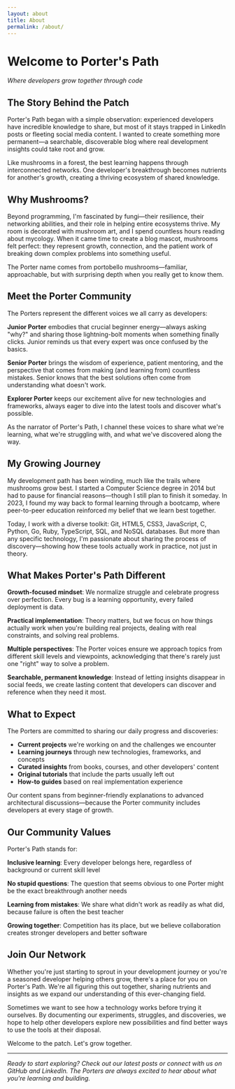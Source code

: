```yaml
---
layout: about
title: About
permalink: /about/
---
```


# Welcome to Porter's Path
*Where developers grow together through code*

## The Story Behind the Patch

Porter's Path began with a simple observation: experienced developers have incredible knowledge to share, but most of it stays trapped in LinkedIn posts or fleeting social media content. I wanted to create something more permanent—a searchable, discoverable blog where real development insights could take root and grow.

Like mushrooms in a forest, the best learning happens through interconnected networks. One developer's breakthrough becomes nutrients for another's growth, creating a thriving ecosystem of shared knowledge.

## Why Mushrooms?

Beyond programming, I'm fascinated by fungi—their resilience, their networking abilities, and their role in helping entire ecosystems thrive. My room is decorated with mushroom art, and I spend countless hours reading about mycology. When it came time to create a blog mascot, mushrooms felt perfect: they represent growth, connection, and the patient work of breaking down complex problems into something useful.

The Porter name comes from portobello mushrooms—familiar, approachable, but with surprising depth when you really get to know them.

## Meet the Porter Community

The Porters represent the different voices we all carry as developers:

**Junior Porter** embodies that crucial beginner energy—always asking "why?" and sharing those lightning-bolt moments when something finally clicks. Junior reminds us that every expert was once confused by the basics.

**Senior Porter** brings the wisdom of experience, patient mentoring, and the perspective that comes from making (and learning from) countless mistakes. Senior knows that the best solutions often come from understanding what doesn't work.

**Explorer Porter** keeps our excitement alive for new technologies and frameworks, always eager to dive into the latest tools and discover what's possible.

As the narrator of Porter's Path, I channel these voices to share what we're learning, what we're struggling with, and what we've discovered along the way.

## My Growing Journey

My development path has been winding, much like the trails where mushrooms grow best. I started a Computer Science degree in 2014 but had to pause for financial reasons—though I still plan to finish it someday. In 2023, I found my way back to formal learning through a bootcamp, where peer-to-peer education reinforced my belief that we learn best together.

Today, I work with a diverse toolkit: Git, HTML5, CSS3, JavaScript, C, Python, Go, Ruby, TypeScript, SQL, and NoSQL databases. But more than any specific technology, I'm passionate about sharing the process of discovery—showing how these tools actually work in practice, not just in theory.

## What Makes Porter's Path Different

**Growth-focused mindset**: We normalize struggle and celebrate progress over perfection. Every bug is a learning opportunity, every failed deployment is data.

**Practical implementation**: Theory matters, but we focus on how things actually work when you're building real projects, dealing with real constraints, and solving real problems.

**Multiple perspectives**: The Porter voices ensure we approach topics from different skill levels and viewpoints, acknowledging that there's rarely just one "right" way to solve a problem.

**Searchable, permanent knowledge**: Instead of letting insights disappear in social feeds, we create lasting content that developers can discover and reference when they need it most.

## What to Expect

The Porters are committed to sharing our daily progress and discoveries:

- **Current projects** we're working on and the challenges we encounter
- **Learning journeys** through new technologies, frameworks, and concepts  
- **Curated insights** from books, courses, and other developers' content
- **Original tutorials** that include the parts usually left out
- **How-to guides** based on real implementation experience

Our content spans from beginner-friendly explanations to advanced architectural discussions—because the Porter community includes developers at every stage of growth.

## Our Community Values

Porter's Path stands for:

**Inclusive learning**: Every developer belongs here, regardless of background or current skill level

**No stupid questions**: The question that seems obvious to one Porter might be the exact breakthrough another needs

**Learning from mistakes**: We share what didn't work as readily as what did, because failure is often the best teacher

**Growing together**: Competition has its place, but we believe collaboration creates stronger developers and better software

## Join Our Network

Whether you're just starting to sprout in your development journey or you're a seasoned developer helping others grow, there's a place for you on Porter's Path. We're all figuring this out together, sharing nutrients and insights as we expand our understanding of this ever-changing field.

Sometimes we want to see how a technology works before trying it ourselves. By documenting our experiments, struggles, and discoveries, we hope to help other developers explore new possibilities and find better ways to use the tools at their disposal.

Welcome to the patch. Let's grow together.

---

*Ready to start exploring? Check out our latest posts or connect with us on GitHub and LinkedIn. The Porters are always excited to hear about what you're learning and building.*